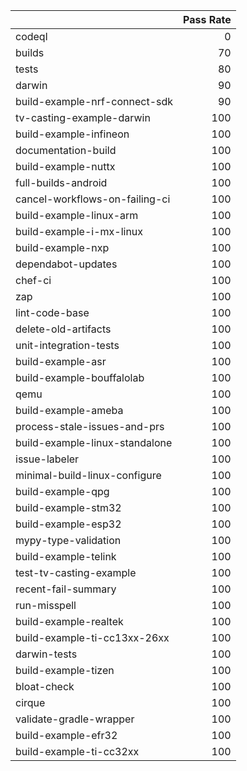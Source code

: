 |                                |   Pass Rate |
|:-------------------------------|------------:|
| codeql                         |           0 |
| builds                         |          70 |
| tests                          |          80 |
| darwin                         |          90 |
| build-example-nrf-connect-sdk  |          90 |
| tv-casting-example-darwin      |         100 |
| build-example-infineon         |         100 |
| documentation-build            |         100 |
| build-example-nuttx            |         100 |
| full-builds-android            |         100 |
| cancel-workflows-on-failing-ci |         100 |
| build-example-linux-arm        |         100 |
| build-example-i-mx-linux       |         100 |
| build-example-nxp              |         100 |
| dependabot-updates             |         100 |
| chef-ci                        |         100 |
| zap                            |         100 |
| lint-code-base                 |         100 |
| delete-old-artifacts           |         100 |
| unit-integration-tests         |         100 |
| build-example-asr              |         100 |
| build-example-bouffalolab      |         100 |
| qemu                           |         100 |
| build-example-ameba            |         100 |
| process-stale-issues-and-prs   |         100 |
| build-example-linux-standalone |         100 |
| issue-labeler                  |         100 |
| minimal-build-linux-configure  |         100 |
| build-example-qpg              |         100 |
| build-example-stm32            |         100 |
| build-example-esp32            |         100 |
| mypy-type-validation           |         100 |
| build-example-telink           |         100 |
| test-tv-casting-example        |         100 |
| recent-fail-summary            |         100 |
| run-misspell                   |         100 |
| build-example-realtek          |         100 |
| build-example-ti-cc13xx-26xx   |         100 |
| darwin-tests                   |         100 |
| build-example-tizen            |         100 |
| bloat-check                    |         100 |
| cirque                         |         100 |
| validate-gradle-wrapper        |         100 |
| build-example-efr32            |         100 |
| build-example-ti-cc32xx        |         100 |